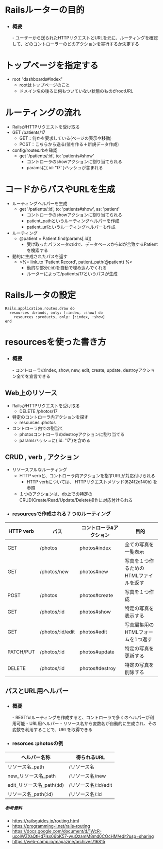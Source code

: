 # Railsルーターの目的
- <H3>概要</H3>
  - ユーザーから送られたHTTPリクエストとURLを元に、ルーティングを確認して、どのコントローラーのどのアクションを実行するか決定する
# トップページを指定する
- root "dashboards#index"
  - rootはトップページのこと
  - ドメイン名の後ろに何もついていない状態のものがrootURL
# ルーティングの流れ
-  RailsがHTTPリクエストを受け取る
  - GET /patients/17
    - GET：何かを要求している(ページの表示や移動)
    - POST：こちらから送る(値を作る＋新規データ作成)
- config/routes.rbを確認
  - get '/patients/:id', to: 'patients#show'
    - コントローラのshowアクションに割り当てられる
    - paramsに{ id: '17' }ハッシュが含まれる
# コードからパスやURLを生成
- ルーティングヘルパーを生成
  - get '/patients/:id', to: 'patients#show', as: 'patient'
    - コントローラのshowアクションに割り当てられる
    - patient_pathというルーティングヘルパーを作成
    - patient_urlというルーティングヘルパーも作成
- ルーティング
  - @patient = Patient.find(params[:id])
    - 受け取ったパラメータのidで、データベースからidが合致するPatientを検索する
- 動的に生成されたパスを返す
  - <%= link_to 'Patient Record', patient_path(@patient) %>
    - 動的な部分(:id)を自動で埋め込んでくれる
    - ルーターによって/patients/17というパスが生成
# Railsルータの設定
  ```
  Rails.application.routes.draw do
    resources :brands, only: [:index, :show] do
      resources :products, only: [:index, :show]
  end
  ```
# resourcesを使った書き方
- <H3>概要</H3>
  - コントローラのindex, show, new, edit, create, update, destroyアクション全てを宣言できる
## Web上のリソース
- RailsがHTTPリクエストを受け取る
  - DELETE /photos/17
- 特定のコントローラ内アクションを探す
  - resources :photos
- コントローラ内での割当て
  - photosコントローラのdestroyアクションに割り当てる
  - paramsハッシュに{ id: '17'}を含める
## CRUD , verb , アクション
- リソースフルなルーティング
  - HTTP verbと、コントローラ内アクションを指すURLが対応付けられる
    - HTTP verbについては、 HTTPリクエストメソッド(624f2d140b) を参照
  - １つのアクションは、db上での特定のCRUD(Create/Read/Update/Delete)操作に対応付けられる
- <H3>resourcesで作成される７つのルーティング</H3>

| HTTP verb | パス | コントローラ#アクション | 目的 |
|---|---|---|---|
| GET | /photos | photos#index | 全ての写真を一覧表示 |
| GET | /photos/new | photos#new | 写真を１つ作るためのHTMLファイルを返す |
| POST | /photos | photos#create | 写真を１つ作成 |
| GET | /photos/:id | photos#show | 特定の写真を表示する |
| GET | /photos/:id/edit | photos#edit | 写真編集用のHTMLフォームを1つ返す |
| PATCH/PUT | /photos/:id | photos#update | 特定の写真を更新する |
| DELETE | /photos/:id | photos#destroy| 特定の写真を削除する |
## パスとURL用ヘルパー
- <H3>概要</H3>
  - RESTfulルーティングを作成すると、コントローラで多くのヘルパーが利用可能
  - URL用ヘルパー
    - リソース名から変数名が自動的に生成され、その変数を利用することで、URLを取得できる
- <H3>resorces :photosの例</H3>

| ヘルパー名称 | 得られるURL |
|---|---|
| リソース名_path | /リソース名 |
| new_リソース名_path | /リソース名/new |
| edit_リソース名_path(:id) | /リソース名/:id/edit |
| リソース名_path(:id) | /リソース名/:id |
##### 参考資料
  - https://railsguides.jp/routing.html
  - https://programming-i.net/rails-routing
  - https://docs.google.com/document/d/1WcR-ucolWZXaQtHd7lsx06bK57-wuQzamM8md0COcHM/edit?usp=sharing
  - https://web-camp.io/magazine/archives/16815
